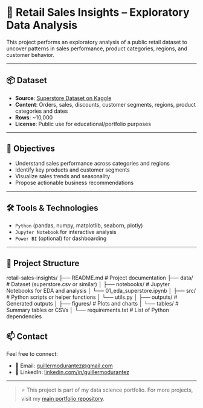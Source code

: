 # 🛒 Retail Sales Insights – Exploratory Data Analysis

This project performs an exploratory analysis of a public retail dataset to uncover patterns in sales performance, product categories, regions, and customer behavior.

---

## 📦 Dataset

- **Source**: [Superstore Dataset on Kaggle](https://www.kaggle.com/datasets/vivek468/superstore-dataset-final)
- **Content**: Orders, sales, discounts, customer segments, regions, product categories and dates
- **Rows**: ~10,000
- **License**: Public use for educational/portfolio purposes

---

## 🎯 Objectives

- Understand sales performance across categories and regions  
- Identify key products and customer segments  
- Visualize sales trends and seasonality  
- Propose actionable business recommendations

---

## 🛠️ Tools & Technologies

- `Python` (pandas, numpy, matplotlib, seaborn, plotly)
- `Jupyter Notebook` for interactive analysis
- `Power BI` (optional) for dashboarding

---

## 📁 Project Structure

retail-sales-insights/
├── README.md # Project documentation
├── data/ # Dataset (superstore.csv or similar)
│
├── notebooks/ # Jupyter Notebooks for EDA and analysis
│ └── 01_eda_superstore.ipynb
│
├── src/ # Python scripts or helper functions
│ └── utils.py
│
├── outputs/ # Generated outputs
│ ├── figures/ # Plots and charts
│ └── tables/ # Summary tables or CSVs
│
└── requirements.txt # List of Python dependencies


## 📫 Contact

Feel free to connect:

- 📧 Email: guillermodurantez@gmail.com  
- 🔗 LinkedIn: [linkedin.com/in/guillermodurantez](https://www.linkedin.com/in/guillermodurantez/)  

---

> ⭐ This project is part of my data science portfolio. For more projects, visit my [main portfolio repository](https://github.com/guillermodurantez/portfolio).


